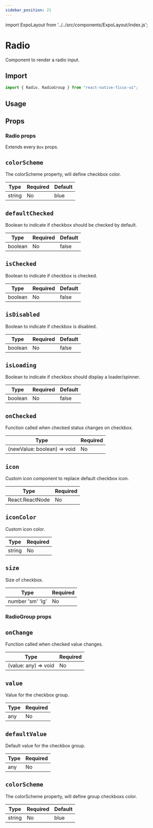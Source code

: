```yaml
---
sidebar_position: 21
---
```


import ExpoLayout from '../../src/components/ExpoLayout/index.js';

# Radio

Component to render a radio input.

## Import

```js
import { Radio, RadioGroup } from "react-native-ficus-ui";
```

## Usage

<ExpoLayout id="radio" />

## Props

### Radio props

Extends every `Box` props.

`colorScheme`
---
The colorScheme property, will define checkbox color.

|Type|Required|Default|
|---|---|---|
|string|No|blue|

`defaultChecked`
---
Boolean to indicate if checkbox should be checked by default.

|Type|Required|Default|
|---|---|---|
|boolean|No|false|

`isChecked`
---
Boolean to indicate if checkbox is checked.

|Type|Required|Default|
|---|---|---|
|boolean|No|false|

`isDisabled`
---
Boolean to indicate if checkbox is disabled.

|Type|Required|Default|
|---|---|---|
|boolean|No|false|

`isLoading`
---
Boolean to indicate if checkbox should display a loader/spinner.

|Type|Required|Default|
|---|---|---|
|boolean|No|false|

`onChecked`
---
Function called when checked status changes on checkbox.

|Type|Required|
|---|---|
|(newValue: boolean) => void|No|

`icon`
---
Custom icon component to replace default checkbox icon.

|Type|Required|
|---|---|
|React.ReactNode|No|

`iconColor`
---
Custom icon color.

|Type|Required|
|---|---|
|string|No|

`size`
---
Size of checkbox.

|Type|Required|
|---|---|
|number 'sm' 'lg'|No|

### RadioGroup props

`onChange`
---
Function called when checked value changes.

|Type|Required|
|---|---|
|(value: any) => void|No|

`value`
---
Value for the checkbox group.

|Type|Required|
|---|---|
|any|No|

`defaultValue`
---
Default value for the checkbox group.

|Type|Required|
|---|---|
|any|No|

`colorScheme`
---
The colorScheme property, will define group checkboxs color.

|Type|Required|Default|
|---|---|---|
|string|No|blue|